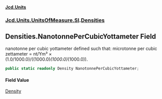 #### [Jcd.Units](index.md 'index')
### [Jcd.Units.UnitsOfMeasure.SI](Jcd.Units.UnitsOfMeasure.SI.md 'Jcd.Units.UnitsOfMeasure.SI').[Densities](Densities.md 'Jcd.Units.UnitsOfMeasure.SI.Densities')

## Densities.NanotonnePerCubicYottameter Field

nanotonne per cubic yottameter defined such that: microtonne per cubic zettameter = nt/Ym³ ×  
(1.0/1000.0)/((1000.0)*(1000.0)*(1000.0)).

```csharp
public static readonly Density NanotonnePerCubicYottameter;
```

#### Field Value
[Density](Density.md 'Jcd.Units.UnitTypes.Density')